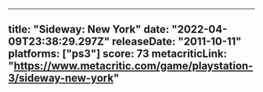 
---
title: "Sideway: New York"
date: "2022-04-09T23:38:29.297Z"
releaseDate: "2011-10-11"
platforms: ["ps3"]
score: 73
metacriticLink: "https://www.metacritic.com/game/playstation-3/sideway-new-york"
---
